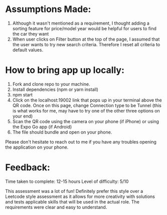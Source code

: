# Assumptions Made:
1) Although it wasn't mentioned as a requirement, I thought adding a sorting feature for price/model year would be helpful for users to find the car they want
2) When user clicks on Filter button at the top of the page, I assumed that the user wants to try new search criteria. Therefore I reset all criteria to default values.

# How to bring app up locally:
1) Fork and clone repo to your machine.
2) Install dependencies (npm or yarn install)
3) npm start
4) Click on the localhost:19002 link that pops up in your terminal above the QR code. Once on this page, change Connection type to be Tunnel (this is what works for me, may have to try one of the other three options on your end)
5) Scan the QR code using the camera on your phone (if iPhone) or using the Expo Go app (if Android)
6) The file should bundle and open on your phone.

Please don't hesitate to reach out to me if you have any troubles opening the application on your phone.

# Feedback:
Time taken to complete: 12-15 hours
Level of difficulty: 5/10

This assessment was a lot of fun! Definitely prefer this style over a Leetcode style assessment as it allows for more creativity with solutions and tests applicable skills that will be used in the actual role. The requirements were clear and easy to understand.
